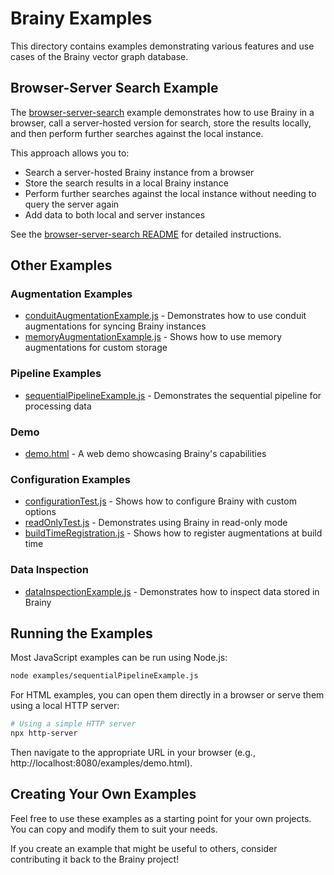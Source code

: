 # Brainy Examples

This directory contains examples demonstrating various features and use cases of the Brainy vector graph database.

## Browser-Server Search Example

The [browser-server-search](./browser-server-search/) example demonstrates how to use Brainy in a browser, call a server-hosted version for search, store the results locally, and then perform further searches against the local instance.

This approach allows you to:
- Search a server-hosted Brainy instance from a browser
- Store the search results in a local Brainy instance
- Perform further searches against the local instance without needing to query the server again
- Add data to both local and server instances

See the [browser-server-search README](./browser-server-search/README.md) for detailed instructions.

## Other Examples

### Augmentation Examples

- [conduitAugmentationExample.js](./conduitAugmentationExample.js) - Demonstrates how to use conduit augmentations for syncing Brainy instances
- [memoryAugmentationExample.js](./memoryAugmentationExample.js) - Shows how to use memory augmentations for custom storage

### Pipeline Examples

- [sequentialPipelineExample.js](./sequentialPipelineExample.js) - Demonstrates the sequential pipeline for processing data

### Demo

- [demo.html](./demo.html) - A web demo showcasing Brainy's capabilities

### Configuration Examples

- [configurationTest.js](./configurationTest.js) - Shows how to configure Brainy with custom options
- [readOnlyTest.js](./readOnlyTest.js) - Demonstrates using Brainy in read-only mode
- [buildTimeRegistration.js](./buildTimeRegistration.js) - Shows how to register augmentations at build time

### Data Inspection

- [dataInspectionExample.js](./dataInspectionExample.js) - Demonstrates how to inspect data stored in Brainy

## Running the Examples

Most JavaScript examples can be run using Node.js:

```bash
node examples/sequentialPipelineExample.js
```

For HTML examples, you can open them directly in a browser or serve them using a local HTTP server:

```bash
# Using a simple HTTP server
npx http-server
```

Then navigate to the appropriate URL in your browser (e.g., http://localhost:8080/examples/demo.html).

## Creating Your Own Examples

Feel free to use these examples as a starting point for your own projects. You can copy and modify them to suit your needs.

If you create an example that might be useful to others, consider contributing it back to the Brainy project!
